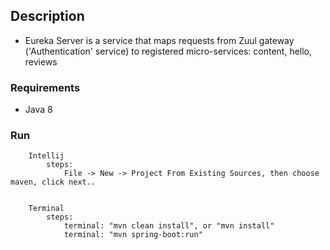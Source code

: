 ###

## Description
   - Eureka Server is a service that maps requests from Zuul gateway ('Authentication' service)
   to registered micro-services: content, hello, reviews
   
   ### Requirements
   - Java 8

            
   ### Run
   
        Intellij
            steps: 
                File -> New -> Project From Existing Sources, then choose maven, click next..
        
        
        Terminal
            steps:
                terminal: "mvn clean install", or "mvn install"
                terminal: "mvn spring-boot:run"
            